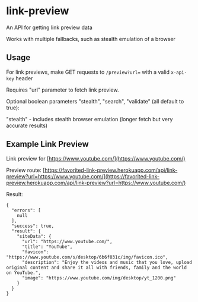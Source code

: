 # link-preview

An API for getting link preview data

Works with multiple fallbacks, such as stealth emulation of a browser

## Usage

For link previews, make GET requests to `/preview?url=` with a valid `x-api-key` header

Requires "url" parameter to fetch link preview.

Optional boolean parameters "stealth", "search", "validate" (all default to true):

"stealth" - includes stealth browser emulation (longer fetch but very accurate results)

## Example Link Preview

Link preview for [https://www.youtube.com/](https://www.youtube.com/)

Preview route: [https://favorited-link-preview.herokuapp.com/api/link-preview?url=https://www.youtube.com/](https://favorited-link-preview.herokuapp.com/api/link-preview?url=https://www.youtube.com/)

Result:

```
{
  "errors": [
    null
  ],
  "success": true,
  "result": {
    "siteData": {
      "url": "https://www.youtube.com/",
      "title": "YouTube",
      "favicon": "https://www.youtube.com/s/desktop/6b6f031c/img/favicon.ico",
      "description": "Enjoy the videos and music that you love, upload original content and share it all with friends, family and the world on YouTube.",
      "image": "https://www.youtube.com/img/desktop/yt_1200.png"
    }
  }
}
```
